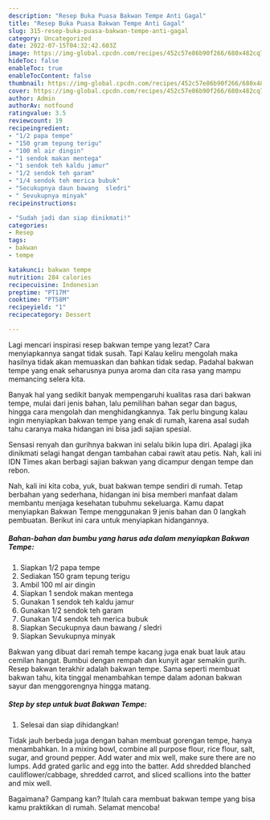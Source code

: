 ```yaml
---
description: "Resep Buka Puasa Bakwan Tempe Anti Gagal"
title: "Resep Buka Puasa Bakwan Tempe Anti Gagal"
slug: 315-resep-buka-puasa-bakwan-tempe-anti-gagal
category: Uncategorized
date: 2022-07-15T04:32:42.603Z
image: https://img-global.cpcdn.com/recipes/452c57e86b90f266/680x482cq70/bakwan-tempe-foto-resep-utama.jpg
hideToc: false
enableToc: true
enableTocContent: false
thumbnail: https://img-global.cpcdn.com/recipes/452c57e86b90f266/680x482cq70/bakwan-tempe-foto-resep-utama.jpg
cover: https://img-global.cpcdn.com/recipes/452c57e86b90f266/680x482cq70/bakwan-tempe-foto-resep-utama.jpg
author: Admin
authorAv: notfound
ratingvalue: 3.5
reviewcount: 19
recipeingredient:
- "1/2 papa tempe"
- "150 gram tepung terigu"
- "100 ml air dingin"
- "1 sendok makan mentega"
- "1 sendok teh kaldu jamur"
- "1/2 sendok teh garam"
- "1/4 sendok teh merica bubuk"
- "Secukupnya daun bawang  sledri"
- " Sevukupnya minyak"
recipeinstructions:

- "Sudah jadi dan siap dinikmati!"
categories:
- Resep
tags:
- bakwan
- tempe

katakunci: bakwan tempe 
nutrition: 284 calories
recipecuisine: Indonesian
preptime: "PT17M"
cooktime: "PT58M"
recipeyield: "1"
recipecategory: Dessert

---
```



Lagi mencari inspirasi resep bakwan tempe yang lezat? Cara menyiapkannya sangat tidak susah. Tapi Kalau keliru mengolah maka hasilnya tidak akan memuaskan dan bahkan tidak sedap. Padahal bakwan tempe yang enak seharusnya punya aroma dan cita rasa yang mampu memancing selera kita.


Banyak hal yang sedikit banyak mempengaruhi kualitas rasa dari bakwan tempe, mulai dari jenis bahan, lalu pemilihan bahan segar dan bagus, hingga cara mengolah dan menghidangkannya. Tak perlu bingung kalau ingin menyiapkan bakwan tempe yang enak di rumah, karena asal sudah tahu caranya maka hidangan ini bisa jadi sajian spesial.

Sensasi renyah dan gurihnya bakwan ini selalu bikin lupa diri. Apalagi jika dinikmati selagi hangat dengan tambahan cabai rawit atau petis. Nah, kali ini IDN Times akan berbagi sajian bakwan yang dicampur dengan tempe dan rebon.


Nah, kali ini kita coba, yuk, buat bakwan tempe sendiri di rumah. Tetap berbahan yang sederhana, hidangan ini bisa memberi manfaat dalam membantu menjaga kesehatan tubuhmu sekeluarga. Kamu dapat menyiapkan Bakwan Tempe menggunakan 9 jenis bahan dan 0 langkah pembuatan. Berikut ini cara untuk menyiapkan hidangannya.

<!--inarticleads1-->

##### Bahan-bahan dan bumbu yang harus ada dalam menyiapkan Bakwan Tempe:

1. Siapkan 1/2 papa tempe
1. Sediakan 150 gram tepung terigu
1. Ambil 100 ml air dingin
1. Siapkan 1 sendok makan mentega
1. Gunakan 1 sendok teh kaldu jamur
1. Gunakan 1/2 sendok teh garam
1. Gunakan 1/4 sendok teh merica bubuk
1. Siapkan Secukupnya daun bawang / sledri
1. Siapkan  Sevukupnya minyak


Bakwan yang dibuat dari remah tempe kacang juga enak buat lauk atau cemilan hangat. Bumbui dengan rempah dan kunyit agar semakin gurih. Resep bakwan terakhir adalah bakwan tempe. Sama seperti membuat bakwan tahu, kita tinggal menambahkan tempe dalam adonan bakwan sayur dan menggorengnya hingga matang. 

<!--inarticleads2-->

##### Step by step untuk buat Bakwan Tempe:


1. Selesai dan siap dihidangkan!

Tidak jauh berbeda juga dengan bahan membuat gorengan tempe, hanya menambahkan. In a mixing bowl, combine all purpose flour, rice flour, salt, sugar, and ground pepper. Add water and mix well, make sure there are no lumps. Add grated garlic and egg into the batter. Add shredded blanched cauliflower/cabbage, shredded carrot, and sliced scallions into the batter and mix well. 

Bagaimana? Gampang kan? Itulah cara membuat bakwan tempe yang bisa kamu praktikkan di rumah. Selamat mencoba!
